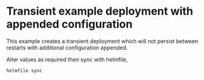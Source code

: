 # Transient example deployment with appended configuration  

This example creates a transient deployment which will not persist between restarts with additional configuration appended.

Alter values as required then sync with helmfile,
```shell
helmfile sync
```